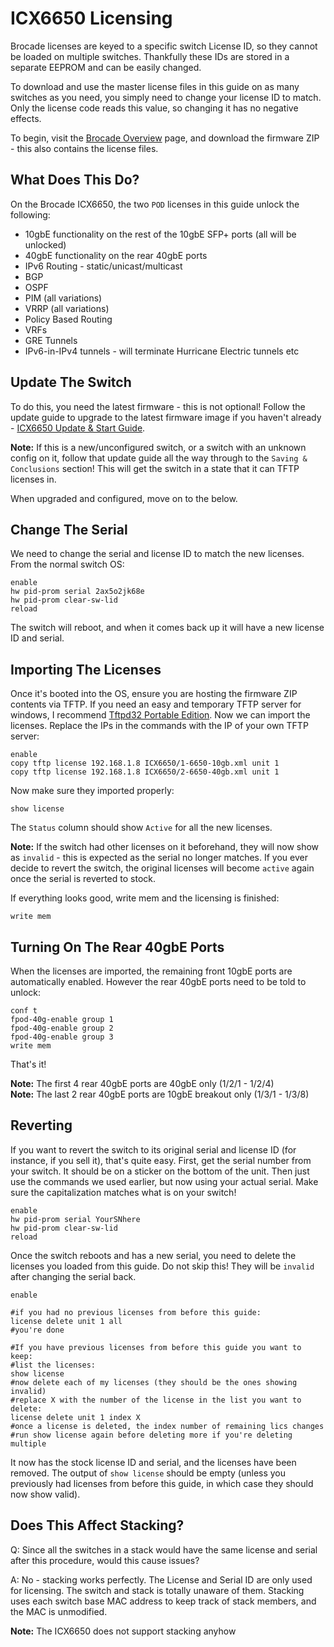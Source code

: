 # ICX6650 Licensing
Brocade licenses are keyed to a specific switch License ID, so they cannot be loaded on multiple switches. Thankfully these IDs are stored in a separate EEPROM and can be easily changed. 

To download and use the master license files in this guide on as many switches as you need, you simply need to change your license ID to match. Only the license code reads this value, so changing it has no negative effects.  

To begin, visit the [Brocade Overview](brocade-overview.md) page, and download the firmware ZIP - this also contains the license files.

## What Does This Do?
On the Brocade ICX6650, the two `POD` licenses in this guide unlock the following:

- 10gbE functionality on the rest of the 10gbE SFP+ ports (all will be unlocked)
- 40gbE functionality on the rear 40gbE ports
- IPv6 Routing - static/unicast/multicast
- BGP
- OSPF
- PIM (all variations)
- VRRP (all variations)
- Policy Based Routing
- VRFs
- GRE Tunnels
- IPv6-in-IPv4 tunnels - will terminate Hurricane Electric tunnels etc

## Update The Switch

To do this, you need the latest firmware - this is not optional! Follow the update guide to upgrade to the latest firmware image if you haven't already - [ICX6650 Update & Start Guide](icx6650.md).

**Note:** If this is a new/unconfigured switch, or a switch with an unknown config on it, follow that update guide all the way through to the `Saving & Conclusions` section! This will get the switch in a state that it can TFTP licenses in.

When upgraded and configured, move on to the below.

## Change The Serial

We need to change the serial and license ID to match the new licenses. From the normal switch OS:
```
enable
hw pid-prom serial 2ax5o2jk68e
hw pid-prom clear-sw-lid
reload
```
The switch will reboot, and when it comes back up it will have a new license ID and serial.

## Importing The Licenses

Once it's booted into the OS, ensure you are hosting the firmware ZIP contents via TFTP. If you need an easy and temporary TFTP server for windows, I recommend  [Tftpd32 Portable Edition](http://www.tftpd64.com/tftpd32_download.html). Now we can import the licenses. Replace the IPs in the commands with the IP of your own TFTP server:
```
enable
copy tftp license 192.168.1.8 ICX6650/1-6650-10gb.xml unit 1
copy tftp license 192.168.1.8 ICX6650/2-6650-40gb.xml unit 1
```

Now make sure they imported properly:

```
show license 
```
The ```Status``` column should show ```Active``` for all the new licenses.

**Note:** If the switch had other licenses on it beforehand, they will now show as `invalid` - this is expected as the serial no longer matches. If you ever decide to revert the switch, the original licenses will become `active` again once the serial is reverted to stock.

If everything looks good, write mem and the licensing is finished:
```
write mem
```

## Turning On The Rear 40gbE Ports
When the licenses are imported, the remaining front 10gbE ports are automatically enabled. However the rear 40gbE ports need to be told to unlock:
```
conf t
fpod-40g-enable group 1
fpod-40g-enable group 2
fpod-40g-enable group 3
write mem
```
That's it!

**Note:** The first 4 rear 40gbE ports are 40gbE only (1/2/1 - 1/2/4)  
**Note:**  The last 2 rear 40gbE ports are 10gbE breakout only (1/3/1 - 1/3/8)

## Reverting

If you want to revert the switch to its original serial and license ID (for instance, if you sell it), that's quite easy. First, get the serial number from your switch. It should be on a sticker on the bottom of the unit. Then just use the commands we used earlier, but now using your actual serial. Make sure the capitalization matches what is on your switch!
```
enable
hw pid-prom serial YourSNhere
hw pid-prom clear-sw-lid
reload
```

Once the switch reboots and has a new serial, you need to delete the licenses you loaded from this guide. Do not skip this! They will be  `invalid`  after changing the serial back.
```
enable 

#if you had no previous licenses from before this guide:
license delete unit 1 all
#you're done

#If you have previous licenses from before this guide you want to keep:
#list the licenses:
show license
#now delete each of my licenses (they should be the ones showing invalid)
#replace X with the number of the license in the list you want to delete:
license delete unit 1 index X
#once a license is deleted, the index number of remaining lics changes
#run show license again before deleting more if you're deleting multiple
```
It now has the stock license ID and serial, and the licenses have been removed. The output of  `show license`  should be empty (unless you previously had licenses from before this guide, in which case they should now show valid).

## Does This Affect Stacking?

Q: Since all the switches in a stack would have the same license and serial after this procedure, would this cause issues?

A: No - stacking works perfectly. The License and Serial ID are only used for licensing. The switch and stack is totally unaware of them. Stacking uses each switch base MAC address to keep track of stack members, and the MAC is unmodified.

**Note:** The ICX6650 does not support stacking anyhow